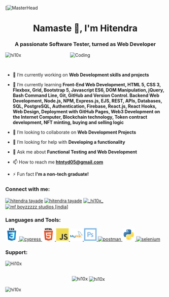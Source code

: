 [![MasterHead](https://developers.giphy.com/branch/master/static/api-512d36c09662682717108a38bbb5c57d.gif)

<h1 align="center">Namaste 🙏, I'm Hitendra</h1>
<h3 align="center">A passionate Software Tester, turned as Web Developer </h3>
<img align="right" alt="Coding" width="300" src="https://cdn.dribbble.com/users/214929/screenshots/4366947/media/ad7632627df868ba4c04668d7c96266e.gif">

<p align="left"> <img src="https://komarev.com/ghpvc/?username=hi10x&label=Profile%20views&color=0e75b6&style=flat" alt="hi10x" /> </p>

<p align="left"> <a href="https://twitter.com/" target="blank"><img src="https://img.shields.io/twitter/follow/?logo=twitter&style=for-the-badge" alt="" /></a> </p>

- 🔭 I’m currently working on **Web Development skills and projects**

- 🌱 I’m currently learning **Front-End Web Development, HTML 5, CSS 3, Flexbox, Grid, Bootstrap 5, Javascript ES6, DOM Manipulation, jQuery, Bash Command Line, Git, GitHub and Version Control. Backend Web Development, Node.js, NPM, Express.js, EJS, REST, APIs, Databases, SQL, PostgreSQL, Authentication, Firebase, React.js, React Hooks, Web Design, Deployment with GitHub Pages, Web3 Development on the Internet Computer, Blockchain technology, Token contract development, NFT minting, buying and selling logic**

- 👯 I’m looking to collaborate on **Web Development Projects**

- 🤝 I’m looking for help with **Developing a functionality**

- 💬 Ask me about **Functional Testing and Web Development**

- 📫 How to reach me **htntyd05@gmail.com**

- ⚡ Fun fact **I'm a non-tech graduate!**

<h3 align="left">Connect with me:</h3>
<p align="left">
<a href="https://linkedin.com/in/hitendra tayade" target="blank"><img align="center" src="https://raw.githubusercontent.com/rahuldkjain/github-profile-readme-generator/master/src/images/icons/Social/linked-in-alt.svg" alt="hitendra tayade" height="30" width="40" /></a>
<a href="https://fb.com/hitendra tayade" target="blank"><img align="center" src="https://raw.githubusercontent.com/rahuldkjain/github-profile-readme-generator/master/src/images/icons/Social/facebook.svg" alt="hitendra tayade" height="30" width="40" /></a>
<a href="https://instagram.com/_hi10x_" target="blank"><img align="center" src="https://raw.githubusercontent.com/rahuldkjain/github-profile-readme-generator/master/src/images/icons/Social/instagram.svg" alt="_hi10x_" height="30" width="40" /></a>
<a href="https://www.youtube.com/c/mf boyzzzzz studios [india]" target="blank"><img align="center" src="https://raw.githubusercontent.com/rahuldkjain/github-profile-readme-generator/master/src/images/icons/Social/youtube.svg" alt="mf boyzzzzz studios [india]" height="30" width="40" /></a>
</p>

<h3 align="left">Languages and Tools:</h3>
<p align="left"> <a href="https://www.w3schools.com/css/" target="_blank" rel="noreferrer"> <img src="https://raw.githubusercontent.com/devicons/devicon/master/icons/css3/css3-original-wordmark.svg" alt="css3" width="40" height="40"/> </a> <a href="https://www.cypress.io" target="_blank" rel="noreferrer"> <img src="https://raw.githubusercontent.com/simple-icons/simple-icons/6e46ec1fc23b60c8fd0d2f2ff46db82e16dbd75f/icons/cypress.svg" alt="cypress" width="40" height="40"/> </a> <a href="https://www.w3.org/html/" target="_blank" rel="noreferrer"> <img src="https://raw.githubusercontent.com/devicons/devicon/master/icons/html5/html5-original-wordmark.svg" alt="html5" width="40" height="40"/> </a> <a href="https://developer.mozilla.org/en-US/docs/Web/JavaScript" target="_blank" rel="noreferrer"> <img src="https://raw.githubusercontent.com/devicons/devicon/master/icons/javascript/javascript-original.svg" alt="javascript" width="40" height="40"/> </a> <a href="https://www.mysql.com/" target="_blank" rel="noreferrer"> <img src="https://raw.githubusercontent.com/devicons/devicon/master/icons/mysql/mysql-original-wordmark.svg" alt="mysql" width="40" height="40"/> </a> <a href="https://www.photoshop.com/en" target="_blank" rel="noreferrer"> <img src="https://raw.githubusercontent.com/devicons/devicon/master/icons/photoshop/photoshop-line.svg" alt="photoshop" width="40" height="40"/> </a> <a href="https://postman.com" target="_blank" rel="noreferrer"> <img src="https://www.vectorlogo.zone/logos/getpostman/getpostman-icon.svg" alt="postman" width="40" height="40"/> </a> <a href="https://www.python.org" target="_blank" rel="noreferrer"> <img src="https://raw.githubusercontent.com/devicons/devicon/master/icons/python/python-original.svg" alt="python" width="40" height="40"/> </a> <a href="https://www.selenium.dev" target="_blank" rel="noreferrer"> <img src="https://raw.githubusercontent.com/detain/svg-logos/780f25886640cef088af994181646db2f6b1a3f8/svg/selenium-logo.svg" alt="selenium" width="40" height="40"/> </a> </p>

<h3 align="left">Support:</h3>
<p><a href="https://www.buymeacoffee.com/Hi10x"> <img align="left" src="https://cdn.buymeacoffee.com/buttons/v2/default-yellow.png" height="50" width="210" alt="Hi10x" /></a></p><br><br>

<p><img align="left" src="https://github-readme-stats.vercel.app/api/top-langs?username=hi10x&show_icons=true&locale=en&layout=compact" alt="hi10x" /></p>

<p>&nbsp;<img align="center" src="https://github-readme-stats.vercel.app/api?username=hi10x&show_icons=true&locale=en" alt="hi10x" /></p>

<p><img align="center" src="https://github-readme-streak-stats.herokuapp.com/?user=hi10x&" alt="hi10x" /></p>
